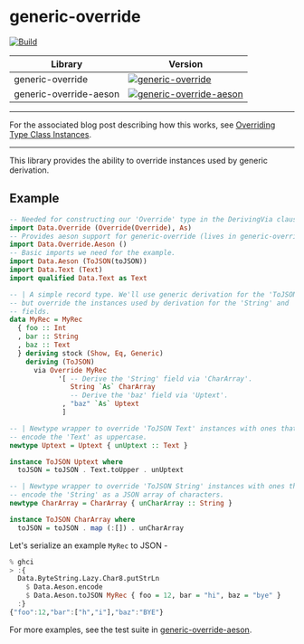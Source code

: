 # generic-override

[![Build](https://img.shields.io/travis/estatico/generic-override.svg?logo=travis)](http://travis-ci.org/estatico/generic-override)

| Library                | Version |
| ---------------------- | ------- |
| generic-override       | [![generic-override](https://img.shields.io/hackage/v/generic-override.svg?logo=haskell&color=blueviolet)](https://hackage.haskell.org/package/generic-override) |
| generic-override-aeson | [![generic-override-aeson](https://img.shields.io/hackage/v/generic-override-aeson.svg?logo=haskell&color=blueviolet)](https://hackage.haskell.org/package/generic-override-aeson) |

-------------------------

For the associated blog post describing how this works, see
[Overriding Type Class Instances](http://caryrobbins.com/dev/overriding-type-class-instances-2/).

-------------------------

This library provides the ability to override instances used by generic derivation.

## Example

```haskell
-- Needed for constructing our 'Override' type in the DerivingVia clause.
import Data.Override (Override(Override), As)
-- Provides aeson support for generic-override (lives in generic-override-aeson).
import Data.Override.Aeson ()
-- Basic imports we need for the example.
import Data.Aeson (ToJSON(toJSON))
import Data.Text (Text)
import qualified Data.Text as Text

-- | A simple record type. We'll use generic derivation for the 'ToJSON' instance
-- but override the instances used by derivation for the 'String' and 'baz'
-- fields.
data MyRec = MyRec
  { foo :: Int
  , bar :: String
  , baz :: Text
  } deriving stock (Show, Eq, Generic)
    deriving (ToJSON)
      via Override MyRec
            '[ -- Derive the 'String' field via 'CharArray'.
               String `As` CharArray
               -- Derive the 'baz' field via 'Uptext'.
             , "baz" `As` Uptext
             ]

-- | Newtype wrapper to override 'ToJSON Text' instances with ones that
-- encode the 'Text' as uppercase.
newtype Uptext = Uptext { unUptext :: Text }

instance ToJSON Uptext where
  toJSON = toJSON . Text.toUpper . unUptext

-- | Newtype wrapper to override 'ToJSON String' instances with ones that
-- encode the 'String' as a JSON array of characters.
newtype CharArray = CharArray { unCharArray :: String }

instance ToJSON CharArray where
  toJSON = toJSON . map (:[]) . unCharArray
```

Let's serialize an example `MyRec` to JSON -

```haskell
% ghci
> :{
  Data.ByteString.Lazy.Char8.putStrLn
    $ Data.Aeson.encode
    $ Data.Aeson.toJSON MyRec { foo = 12, bar = "hi", baz = "bye" }
  :}
{"foo":12,"bar":["h","i"],"baz":"BYE"}
```

For more examples, see the test suite in
[generic-override-aeson](https://github.com/estatico/generic-override/blob/master/generic-override-aeson/test/Test.hs).
